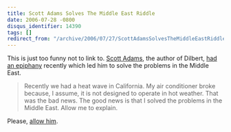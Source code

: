 ```yaml
---
title: Scott Adams Solves The Middle East Riddle
date: 2006-07-28 -0800
disqus_identifier: 14390
tags: []
redirect_from: "/archive/2006/07/27/ScottAdamsSolvesTheMiddleEastRiddle.aspx/"
---
```


This is just too funny not to link to. [Scott
Adams](http://dilbertblog.typepad.com/the_dilbert_blog/ "The Dilbert Blog"),
the author of Dilbert, [had an
epiphany](http://dilbertblog.typepad.com/the_dilbert_blog/2006/07/heat_wave.html "Heat Wave Epiphany")
recently which led him to solve the problems in the Middle East.

> Recently we had a heat wave in California. My air conditioner broke
> because, I assume, it is not designed to operate in hot weather. That
> was the bad news. The good news is that I solved the problems in the
> Middle East. Allow me to explain.

Please, [allow
him](http://dilbertblog.typepad.com/the_dilbert_blog/2006/07/heat_wave.html "Heat Wave Epiphany").


